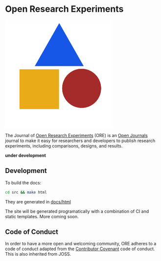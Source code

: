 # Open Research Experiments

![docs/img/logo-small.png](https://github.com/openbases/openbases-python/raw/master/docs/img/logo-small.png)

The Journal of [Open Research Experiments]() (ORE) is an 
[Open Journals](https://openjournals.github.io) journal
to make it easy for researchers and developers to publish research experiments,
including comparisons, designs, and results.

**under development**

## Development

To build the docs:

```bash
cd src && make html
```

They are generated in [docs/html](docs/html)

The site will be generated programatically with a combination of CI and static
templates. More coming soon.

## Code of Conduct

In order to have a more open and welcoming community, ORE adheres to a code of 
conduct adapted from the [Contributor Covenant](http://contributor-covenant.org) 
code of conduct. This is also inherited from JOSS.
